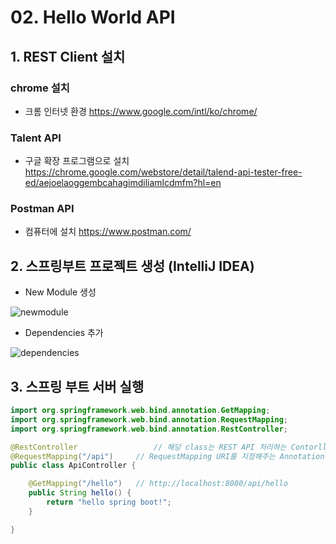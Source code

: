 # 02. Hello World API

## 1. REST Client 설치
### chrome 설치
- 크롬 인터넷 환경
https://www.google.com/intl/ko/chrome/

### Talent API
- 구글 확장 프로그램으로 설치
https://chrome.google.com/webstore/detail/talend-api-tester-free-ed/aejoelaoggembcahagimdiliamlcdmfm?hl=en

### Postman API
- 컴퓨터에 설치
https://www.postman.com/

## 2. 스프링부트 프로젝트 생성 (IntelliJ IDEA)

- New Module 생성

![newmodule](https://t1.daumcdn.net/cafeattach/1Dzpp/19b85690c0dd6e0a21c4f42ccff96833a1d4acee)

- Dependencies 추가

![dependencies](https://t1.daumcdn.net/cafeattach/1Dzpp/9af472047c780a045b92da88e4a96dce241dcd70)


## 3. 스프링 부트 서버 실행

```java
import org.springframework.web.bind.annotation.GetMapping;
import org.springframework.web.bind.annotation.RequestMapping;
import org.springframework.web.bind.annotation.RestController;

@RestController                 // 해당 class는 REST API 처리하는 Contorller
@RequestMapping("/api")     // RequestMapping URI를 지정해주는 Annotation. 주소 할당
public class ApiController {

    @GetMapping("/hello")   // http://localhost:8080/api/hello
    public String hello() {
        return "hello spring boot!";
    }

}
```